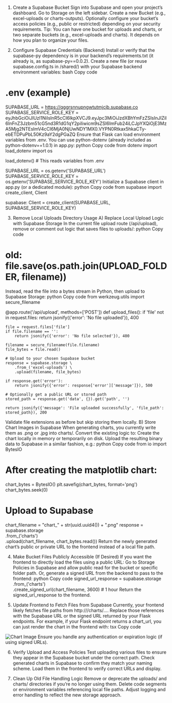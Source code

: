 1. Create a Supabase Bucket
Sign into Supabase and open your project’s dashboard.
Go to Storage on the left sidebar.
Create a new Bucket (e.g., excel-uploads or charts-outputs).
Optionally configure your bucket’s access policies (e.g., public or restricted) depending on your security requirements.
Tip: You can have one bucket for uploads and charts, or two separate buckets (e.g., excel-uploads and charts). It depends on how you plan to organize your files.

2. Configure Supabase Credentials (Backend)
Install or verify that the supabase-py dependency is in your backend’s requirements.txt (it already is, as supabase-py==0.0.2).
Create a new file (or reuse supabase.config.ts in /shared/) with your Supabase backend environment variables:
bash
Copy code
# .env (example)
SUPABASE_URL = https://qggrsnnupngwtutmjcjb.supabase.co
SUPABASE_SERVICE_ROLE_KEY = eyJhbGciOiJIUzI1NiIsInR5cCI6IkpXVCJ9.eyJpc3MiOiJzdXBhYmFzZSIsInJlZiI6InFnZ3Jzbm51cG5nd3R1dG1qY2piIiwicm9sZSI6ImFub24iLCJpYXQiOjE3MzA5Mjg2NTEsImV4cCI6MjA0NjUwNDY1MX0.VYPN0Rtkax5hkaCTy-ebETDPuPbL50Kz9aY2dgPGaZQ
Ensure that Flask can load environment variables from .env. You can use python-dotenv (already included as python-dotenv==1.0.1) in app.py:
python
Copy code
from dotenv import load_dotenv
import os

load_dotenv()  # This reads variables from .env

SUPABASE_URL = os.getenv('SUPABASE_URL')
SUPABASE_SERVICE_ROLE_KEY = os.getenv('SUPABASE_SERVICE_ROLE_KEY')
Initialize a Supabase client in app.py (or a dedicated module):
python
Copy code
from supabase import create_client, Client

supabase: Client = create_client(SUPABASE_URL, SUPABASE_SERVICE_ROLE_KEY)

3. Remove Local Uploads Directory Usage
A) Replace Local Upload Logic with Supabase Storage
In the current file upload route (/api/upload), remove or comment out logic that saves files to uploads/:
python
Copy code
# old: file.save(os.path.join(UPLOAD_FOLDER, filename))
Instead, read the file into a bytes stream in Python, then upload to Supabase Storage:
python
Copy code
from werkzeug.utils import secure_filename

@app.route('/api/upload', methods=['POST'])
def upload_files():
    if 'file' not in request.files:
        return jsonify({'error': 'No file uploaded'}), 400
    
    file = request.files['file']
    if file.filename == '':
        return jsonify({'error': 'No file selected'}), 400

    filename = secure_filename(file.filename)
    file_bytes = file.read()

    # Upload to your chosen Supabase bucket
    response = supabase.storage \
        .from_('excel-uploads') \
        .upload(filename, file_bytes)

    if response.get('error'):
        return jsonify({'error': response['error']['message']}), 500

    # Optionally get a public URL or stored path
    stored_path = response.get('data', {}).get('path', '')

    return jsonify({'message': 'File uploaded successfully', 'file_path': stored_path}), 200
Validate file extensions as before but skip storing them locally.
B) Store Chart Images in Supabase
When generating charts, you currently write them as .png or .jpg into charts/.
Convert the existing logic to:
Create the chart locally in memory or temporarily on disk.
Upload the resulting binary data to Supabase in a similar fashion, e.g.:
python
Copy code
from io import BytesIO

# After creating the matplotlib chart:
chart_bytes = BytesIO()
plt.savefig(chart_bytes, format='png')
chart_bytes.seek(0)

# Upload to Supabase
chart_filename = "chart_" + str(uuid.uuid4()) + ".png"
response = supabase.storage \
    .from_('charts') \
    .upload(chart_filename, chart_bytes.read())
Return the newly generated chart’s public or private URL to the frontend instead of a local file path.

4. Make Bucket Files Publicly Accessible (If Desired)
If you want the frontend to directly load the files using a public URL:
Go to Storage Policies in Supabase and allow public read for the bucket or specific folder path.
Or, generate a signed URL from the backend to pass to the frontend:
python
Copy code
signed_url_response = supabase.storage \
    .from_('charts') \
    .create_signed_url(chart_filename, 3600) # 1 hour
Return the signed_url_response to the frontend.

5. Update Frontend to Fetch Files from Supabase
Currently, your frontend likely fetches file paths from http://<backend>/charts/....
Replace those references with the Supabase URL or the signed URL returned by your Flask endpoints.
For example, if your Flask endpoint returns a chart_url, you can just render the chart in the frontend with:
tsx
Copy code
<img src={chart_url} alt="Chart Image" />
Ensure you handle any authentication or expiration logic (if using signed URLs).

6. Verify Upload and Access Policies
Test uploading various files to ensure they appear in the Supabase bucket under the correct path.
Check generated charts in Supabase to confirm they match your naming scheme.
Load them in the frontend to verify correct URLs and display.

7. Clean Up Old File Handling Logic
Remove or deprecate the uploads/ and charts/ directories if you’re no longer using them.
Delete code segments or environment variables referencing local file paths.
Adjust logging and error handling to reflect the new storage approach.